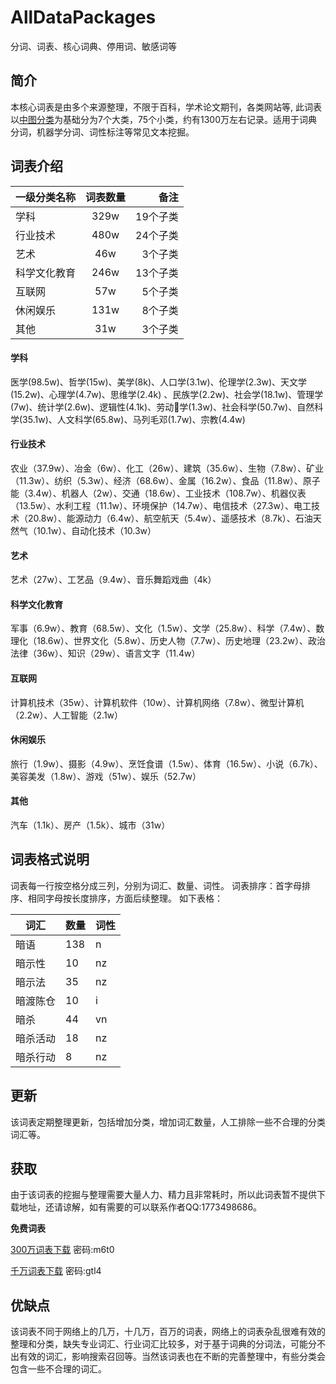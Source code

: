 # AllDataPackages
分词、词表、核心词典、停用词、敏感词等

## 简介
  本核心词表是由多个来源整理，不限于百科，学术论文期刊，各类网站等, 此词表以[中图分类](http://ztflh.xhma.com/)为基础分为7个大类，75个小类，约有1300万左右记录。适用于词典分词，机器学分词、词性标注等常见文本挖掘。

## 词表介绍

| 一级分类名称 | 词表数量 | 备注 |
|--------------|:--------:|-----:|
| 学科         |     329w     |   19个子类   |
| 行业技术     |      480w    |    24个子类  |
| 艺术         |      46w    |     3个子类 |
| 科学文化教育 |        246w  |     13个子类 |
| 互联网       |       57w   |     5个子类 |
| 休闲娱乐     |        131w  |     8个子类 |
| 其他         |       31w   |    3个子类  |


#### 学科
医学(98.5w)、哲学(15w)、美学(8k)、人口学(3.1w)、伦理学(2.3w)、天文学(15.2w)、心理学(4.7w)、思维学(2.4k) 、民族学(2.2w)、社会学(18.1w)、管理学(7w)、统计学(2.6w)、逻辑性(4.1k)、劳动学(1.3w)、社会科学(50.7w)、自然科学(35.1w)、人文科学(65.8w)、马列毛邓(1.7w)、宗教(4.4w)

#### 行业技术
农业（37.9w）、冶金（6w）、化工（26w）、建筑（35.6w）、生物（7.8w）、矿业（11.3w）、纺织（5.3w）、经济（68.6w）、金属（16.2w）、食品（11.8w）、原子能（3.4w）、机器人（2w）、交通（18.6w）、工业技术（108.7w）、机器仪表（13.5w）、水利工程（11.1w）、环境保护（14.7w）、电信技术（27.3w）、电工技术（20.8w）、能源动力（6.4w）、航空航天（5.4w）、遥感技术（8.7k）、石油天然气（10.1w）、自动化技术（10.3w）

#### 艺术
艺术（27w）、工艺品（9.4w）、音乐舞蹈戏曲（4k）

#### 科学文化教育
军事（6.9w）、教育（68.5w）、文化（1.5w）、文学（25.8w）、科学（7.4w）、数理化（18.6w）、世界文化（5.8w）、历史人物（7.7w）、历史地理（23.2w）、政治法律（36w）、知识（29w）、语言文字（11.4w）

#### 互联网
计算机技术（35w）、计算机软件（10w）、计算机网络（7.8w）、微型计算机（2.2w）、人工智能（2.1w）

#### 休闲娱乐
旅行（1.9w）、摄影（4.9w）、烹饪食谱（1.5w）、体育（16.5w）、小说（6.7k）、美容美发（1.8w）、游戏（51w）、娱乐（52.7w）

#### 其他
汽车（1.1k）、房产（1.5k）、城市（31w）

## 词表格式说明
词表每一行按空格分成三列，分别为词汇、数量、词性。
词表排序：首字母排序、相同字母按长度排序，方面后续整理。
如下表格：

| 词汇 	| 数量 	| 词性 	|
|----------	|------	|------	|
| 暗语 	| 138 	| n 	|
| 暗示性 	| 10 	| nz 	|
| 暗示法 	| 35 	| nz 	|
| 暗渡陈仓 	| 10 	| i 	|
| 暗杀 	| 44 	| vn 	|
| 暗杀活动 	| 18 	| nz 	|
| 暗杀行动 	| 8 	| nz 	|


## 更新
  该词表定期整理更新，包括增加分类，增加词汇数量，人工排除一些不合理的分类词汇等。
## 获取
  由于该词表的挖掘与整理需要大量人力、精力且非常耗时，所以此词表暂不提供下载地址，还请谅解，如有需要的可以联系作者QQ:1773498686。

  **免费词表**
  
  [300万词表下载](https://pan.baidu.com/s/1HbK20epSUJ5_TcksrFFDdQ) 密码:m6t0
  
  [千万词表下载](https://pan.baidu.com/s/1rw6S7pqronrUfBRaIXK-pw) 密码:gtl4

## 优缺点
  该词表不同于网络上的几万，十几万，百万的词表，网络上的词表杂乱很难有效的整理和分类，缺失专业词汇、行业词汇比较多，对于基于词典的分词法，可能分不出有效的词汇，影响搜索召回等。当然该词表也在不断的完善整理中，有些分类会包含一些不合理的词汇。
